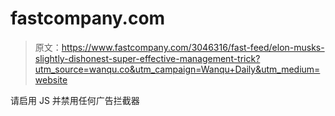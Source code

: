 # fastcompany.com

> 原文：<https://www.fastcompany.com/3046316/fast-feed/elon-musks-slightly-dishonest-super-effective-management-trick?utm_source=wanqu.co&utm_campaign=Wanqu+Daily&utm_medium=website>

请启用 JS 并禁用任何广告拦截器